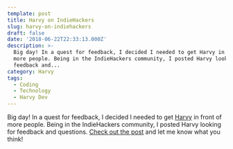 ```yaml
---
template: post
title: Harvy on IndieHackers
slug: harvy-on-indiehackers
draft: false
date: '2018-06-22T22:33:13.000Z'
description: >-
  Big day! In a quest for feedback, I decided I needed to get Harvy in front of
  more people. Being in the IndieHackers community, I posted Harvy looking for
  feedback and...
category: Harvy
tags:
  - Coding
  - Technology
  - Harvy Dev
---
```


Big day! In a quest for feedback, I decided I needed to get [Harvy](http://www.harvy.app) in front of more people. Being in the IndieHackers community, I posted Harvy looking for feedback and questions. [Check out the post](https://www.indiehackers.com/forum/looking-for-feedback-time-based-music-playlists-2a8a75cb67) and let me know what you think!
